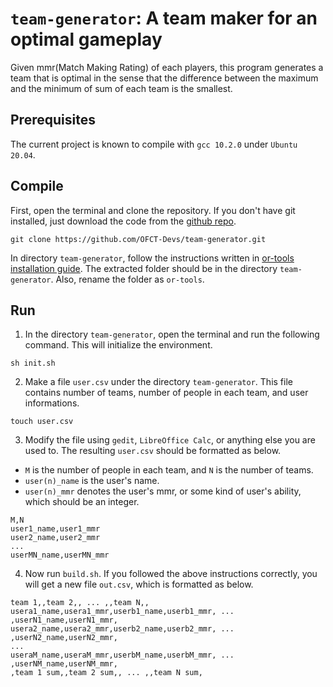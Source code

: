 # `team-generator`: A team maker for an optimal gameplay

Given mmr(Match Making Rating) of each players, this program generates a team that is optimal in the sense that the difference between the maximum and the minimum of sum of each team is the smallest.

## Prerequisites

The current project is known to compile with `gcc 10.2.0` under `Ubuntu 20.04`.

## Compile
First, open the terminal and clone the repository.
If you don't have git installed, just download the code from the [github repo](https://github.com/OFCT-Devs/ofct-matchbot).
```shell script
git clone https://github.com/OFCT-Devs/team-generator.git
```

In directory `team-generator`, follow the instructions written in [or-tools installation guide](https://developers.google.com/optimization/install/cpp/linux#ubuntu-20.04-lts).
The extracted folder should be in the directory `team-generator`.
Also, rename the folder as `or-tools`.

## Run

1. In the directory `team-generator`, open the terminal and run the following command.
This will initialize the environment.
```shell script
sh init.sh
```

2. Make a file `user.csv` under the directory `team-generator`.
This file contains number of teams, number of people in each team, and user informations.
```shell script
touch user.csv
```

3. Modify the file using `gedit`, `LibreOffice Calc`, or anything else you are used to.
The resulting `user.csv` should be formatted as below.
- `M` is the number of people in each team, and `N` is the number of teams.
- `user(n)_name` is the user's name.
- `user(n)_mmr` denotes the user's mmr, or some kind of user's ability, which should be an integer.
```text
M,N
user1_name,user1_mmr
user2_name,user2_mmr
...
userMN_name,userMN_mmr
```

4. Now run `build.sh`.
If you followed the above instructions correctly, you will get a new file `out.csv`, which is formatted as below.
```text
team 1,,team 2,, ... ,,team N,,
usera1_name,usera1_mmr,userb1_name,userb1_mmr, ... ,userN1_name,userN1_mmr,
usera2_name,usera2_mmr,userb2_name,userb2_mmr, ... ,userN2_name,userN2_mmr,
...
useraM_name,useraM_mmr,userbM_name,userbM_mmr, ... ,userNM_name,userNM_mmr,
,team 1 sum,,team 2 sum,, ... ,,team N sum,
```